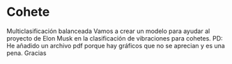 # Cohete
Multiclasificación balanceada
Vamos a crear un modelo para ayudar al proyecto de Elon Musk en la clasificación de vibraciones para cohetes. 
PD: He añadido un archivo pdf porque hay gráficos que no se aprecian y es una pena. Gracias
